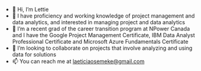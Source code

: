 - 👋 Hi, I’m Lettie
- 👀 I have proficiency and working knowledge of project management and data analytics, and interested in managing project and data analytics
- 🌱 I’m a recent grad of the career transition program at NPower Canada and I have the Google Project Management Certificate, IBM Data Analyst  Professional Certificate and Microsoft Azure Fundamentals Certificate
- 💞️ I’m looking to collaborate on projects that involve analyzing and using data for solutions
- 📫 You can reach me at laeticiaosemeke@gmail.com

<!---
losemeke/losemeke is a ✨ special ✨ repository because its `README.md` (this file) appears on your GitHub profile.
You can click the Preview link to take a look at your changes.
--->
